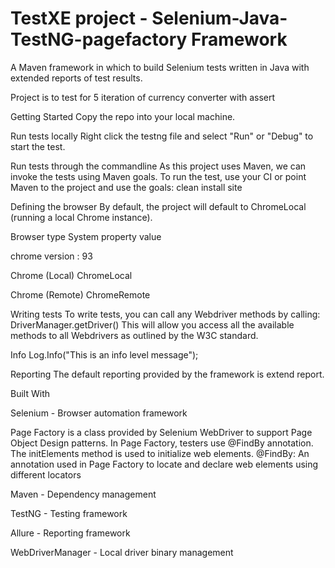 # TestXE project - Selenium-Java-TestNG-pagefactory Framework
A Maven framework in which to build Selenium tests written in Java with extended reports of test results.

Project is to test for 5 iteration of currency converter with assert

Getting Started
Copy the repo into your local machine.

Run tests locally
Right click the testng file and select "Run" or "Debug" to start the test.

Run tests through the commandline
As this project uses Maven, we can invoke the tests using Maven goals.
To run the test, use your CI or point Maven to the project and use the goals:
clean install site

Defining the browser
By default, the project will default to ChromeLocal (running a local Chrome instance).

Browser type
System property value

chrome version : 93

Chrome (Local)
ChromeLocal


Chrome (Remote)
ChromeRemote


Writing tests
To write tests, you can call any Webdriver methods by calling:
DriverManager.getDriver()
This will allow you access all the available methods to all Webdrivers as outlined by the W3C standard.

Info
Log.Info("This is an info level message");


Reporting
The default reporting provided by the framework is extend report.

Built With

Selenium - Browser automation framework

Page Factory is a class provided by Selenium WebDriver to support Page Object Design patterns. In Page Factory, testers use @FindBy annotation. The initElements method is used to initialize web elements.
@FindBy: An annotation used in Page Factory to locate and declare web elements using different locators

Maven - Dependency management

TestNG - Testing framework

Allure - Reporting framework

WebDriverManager - Local driver binary management

